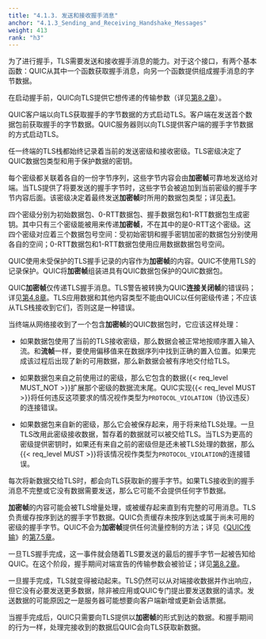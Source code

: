 ```yaml
---
title: "4.1.3. 发送和接收握手消息"
anchor: "4.1.3_Sending_and_Receiving_Handshake_Messages"
weight: 413
rank: "h3"
---
```


为了进行握手，TLS需要发送和接收握手消息的能力。对于这个接口，有两个基本函数：QUIC从其中一个函数获取握手消息，向另一个函数提供组成握手消息的字节数据。

在启动握手前，QUIC向TLS提供它想传递的传输参数（详见[第8.2章](#8.2_QUIC_Transport_Parameters_Extension)）。

QUIC客户端以向TLS获取握手的字节数据的方式启动TLS。客户端在发送首个数据包前获取握手的字节数据。QUIC服务器则以向TLS提供客户端的握手字节数据的方式启动TLS。

任一终端的TLS栈都始终记录着当前的发送密级和接收密级。TLS密级决定了QUIC数据包类型和用于保护数据的密钥。

每个密级都关联着各自的一份字节序列，这些字节内容会由**加密帧**可靠地发送给对端。当TLS提供了将要发送的握手字节时，这些字节会被追加到当前密级的握手字节内容后面。该密级决定着最终发送**加密帧**时所用的数据包类型；详见[表1](#Table_1_Encryption_Keys_by_Packet_Type)。

四个密级分别为初始数据包、0-RTT数据包、握手数据包和1-RTT数据包生成密钥。其中只有三个密级能被用来传递**加密帧**，不在其中的是0-RTT这个密级。这四个密级对应着三个数据包号空间：受初始密钥和握手密钥加密的数据包分别使用各自的空间；0-RTT数据包和1-RTT数据包使用应用数据数据包号空间。

QUIC使用未受保护的TLS握手记录的内容作为**加密帧**的内容。QUIC不使用TLS的记录保护。QUIC将**加密帧**组装进具有QUIC数据包保护的QUIC数据包。

QUIC**加密帧**仅传递TLS握手消息。TLS警告被转换为QUIC**连接关闭帧**的错误码；详见[第4.8章](#4.8_TLS_Errors)。TLS应用数据和其他内容类型不能由QUIC以任何密级传递；不应该从TLS栈接收到它们，否则这是一种错误。

当终端从网络接收到了一个包含**加密帧**的QUIC数据包时，它应该这样处理：

* 如果数据包使用了当前的TLS接收密级，那么数据会被正常地按顺序置入输入流。和**流帧**一样，要使用偏移值来在数据序列中找到正确的置入位置。如果完成该过程后出现了新的可用数据，那么新数据会被有序地交付给TLS。

* 如果数据包来自之前使用过的密级，那么它包含的数据{{< req_level MUST_NOT >}}扩展那个密级的数据流末尾。QUIC实现{{< req_level MUST >}}将任何违反这项要求的情况视作类型为`PROTOCOL_VIOLATION`（协议违反）的连接错误。

* 如果数据包来自新的密级，那么它会被保存起来，用于将来给TLS处理。一旦TLS改用此密级接收数据，暂存着的数据就可以被交给TLS。当TLS为更高的密级提供密钥时，如果还有来自之前的密级但是还未被TLS处理的数据，那么{{< req_level MUST >}}将该情况视作类型为`PROTOCOL_VIOLATION`的连接错误。

每次将新数据交给TLS时，都会向TLS获取新的握手字节。如果TLS接收到的握手消息不完整或它没有数据需要发送，那么它可能不会提供任何字节数据。

**加密帧**的内容可能会被TLS增量处理，或被缓存起来直到有完整的可用消息。TLS负责缓存按序到达的握手字节数据。QUIC负责缓存未按序到达或属于尚未可用的密级的握手字节。QUIC不会为**加密帧**提供任何流量控制的方法；详见《[QUIC传输](../RFC9000_Chinese_Translation)》的[第7.5章](../RFC9000_Chinese_Translation/#7.5_Cryptographic_Message_Buffering)。

一旦TLS握手完成，这一事件就会随着TLS要发送的最后的握手字节一起被告知给QUIC。在这个阶段，握手期间对端宣告的传输参数会被验证；详见[第8.2章](#8.2_QUIC_Transport_Parameters_Extension)。

一旦握手完成，TLS就变得被动起来。TLS仍然可以从对端接收数据并作出响应，但它没有必要发送更多数据，除非被应用或QUIC专门提出要发送数据的请求。发送数据的可能原因之一是服务器可能想要向客户端新增或更新会话票据。

当握手完成后，QUIC只需要向TLS提供以**加密帧**的形式到达的数据。和握手期间的行为一样，处理完接收到的数据后QUIC会向TLS获取新数据。
